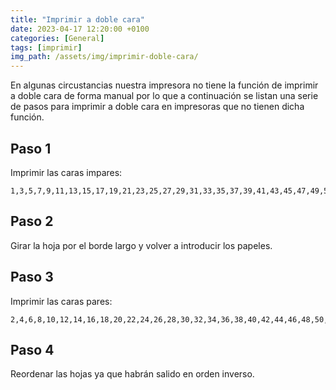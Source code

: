 ```yaml
---
title: "Imprimir a doble cara"
date: 2023-04-17 12:20:00 +0100
categories: [General]
tags: [imprimir]
img_path: /assets/img/imprimir-doble-cara/
---
```


En algunas circustancias nuestra impresora no tiene la función de imprimir a doble cara de forma manual por lo que a continuación se listan una serie de pasos para imprimir a doble cara en impresoras que no tienen dicha función.

## Paso 1

Imprimir las caras impares:

```
1,3,5,7,9,11,13,15,17,19,21,23,25,27,29,31,33,35,37,39,41,43,45,47,49,51,53,55,57,59,61,63,65,67,69,71,73,75,77,79,81,83,85,87,89,91,93,95,97,99
```

## Paso 2

Girar la hoja por el borde largo y volver a introducir los papeles.

## Paso 3

Imprimir las caras pares:

```
2,4,6,8,10,12,14,16,18,20,22,24,26,28,30,32,34,36,38,40,42,44,46,48,50,52,54,56,58,60,62,64,66,68,70,72,74,76,78,80,82,84,86,88,90,92,94,96,98,100
```

## Paso 4

Reordenar las hojas ya que habrán salido en orden inverso.